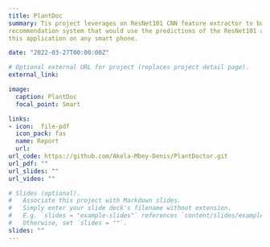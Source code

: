 ```yaml
---
title: PlantDoc
summary: Tis project leverages on ResNet101 CNN feature extractor to build a robust plant leaf disease detection system to help diagnose and characteristed plant leaf diseases. This is a work in progress and I plan to include in this project a 
recommendation system that would use the predictions of the ResNet101 as input and then would recommend treatment options for the identified disease. Also, I would build Mobile application to make this model easily accessible to farmers so that they can use
this application on any smart phone.

date: "2022-03-27T00:00:00Z"

# Optional external URL for project (replaces project detail page).
external_link:  

image:
  caption: PlantDoc
  focal_point: Smart

links:
- icon:  file-pdf
  icon_pack: fas
  name: Report
  url: 
url_code: https://github.com/Akola-Mbey-Denis/PlantDoctor.git
url_pdf: ""
url_slides: ""
url_video: ""

# Slides (optional).
#   Associate this project with Markdown slides.
#   Simply enter your slide deck's filename without extension.
#   E.g. `slides = "example-slides"` references `content/slides/example-slides.md`.
#   Otherwise, set `slides = ""`.
slides: ""
---
```

